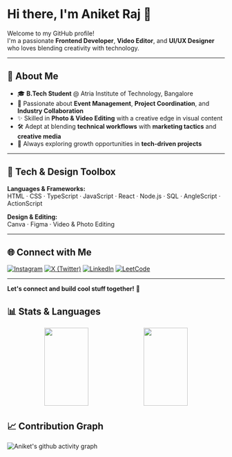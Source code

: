 # Hi there, I'm Aniket Raj 👋

Welcome to my GitHub profile!  
I'm a passionate **Frontend Developer**, **Video Editor**, and **UI/UX Designer** who loves blending creativity with technology.

---

## 🚀 About Me

- 🎓 **B.Tech Student** @ Atria Institute of Technology, Bangalore
- 🎯 Passionate about **Event Management**, **Project Coordination**, and **Industry Collaboration**
- ✨ Skilled in **Photo & Video Editing** with a creative edge in visual content
- 🛠️ Adept at blending **technical workflows** with **marketing tactics** and **creative media**
- 🌱 Always exploring growth opportunities in **tech-driven projects**

---

## 🧰 Tech & Design Toolbox

**Languages & Frameworks:**  
HTML · CSS · TypeScript · JavaScript · React · Node.js · SQL · AngleScript · ActionScript

**Design & Editing:**  
Canva · Figma · Video & Photo Editing

---

## 🌐 Connect with Me

[![Instagram](https://img.shields.io/badge/-Instagram-833AB4?style=flat&logo=instagram&logoColor=white)](https://www.instagram.com/theanikeeeeet/)
[![X (Twitter)](https://img.shields.io/badge/-X-000?style=flat&logo=twitter&logoColor=white)](https://x.com/theanikeeeeet)
[![LinkedIn](https://img.shields.io/badge/-LinkedIn-0077B5?style=flat&logo=linkedin&logoColor=white)](https://www.linkedin.com/in/aniket-raj-b2478b292/)
[![LeetCode](https://img.shields.io/badge/-LeetCode-FFA116?style=flat&logo=leetcode&logoColor=white)](https://leetcode.com/u/theanikeeeeet/)

---

**Let's connect and build cool stuff together!** 🚀


<!--
**theanikeeeeet/theanikeeeeet** is a ✨ _special_ ✨ repository because its `README.md` (this file) appears on your GitHub profile.

Here are some ideas to get you started:

- 🔭 I’m currently working on ...
- 🌱 I’m currently learning ...
- 👯 I’m looking to collaborate on ...
- 🤔 I’m looking for help with ...
- 💬 Ask me about ...
- 📫 How to reach me: ...
- 😄 Pronouns: ...
- ⚡ Fun fact: ...
-->
## 📊 Stats & Languages  

<div align="center">

  <!-- Contribution Streak -->
  <img src="https://streak-stats.demolab.com?user=theanikeeeeet&theme=radical&border_radius=10" height="180" width="45%" />

  <!-- Most Used Languages -->
  <img src="https://github-readme-stats.vercel.app/api/top-langs/?username=theanikeeeeet&layout=compact&theme=radical&hide_border=true&border_radius=10" height="180" width="45%" />

</div>




## 📈 Contribution Graph  

![Aniket's github activity graph](https://github-readme-activity-graph.vercel.app/graph?username=theanikeeeeet&theme=react-dark&hide_border=true&area=true)



